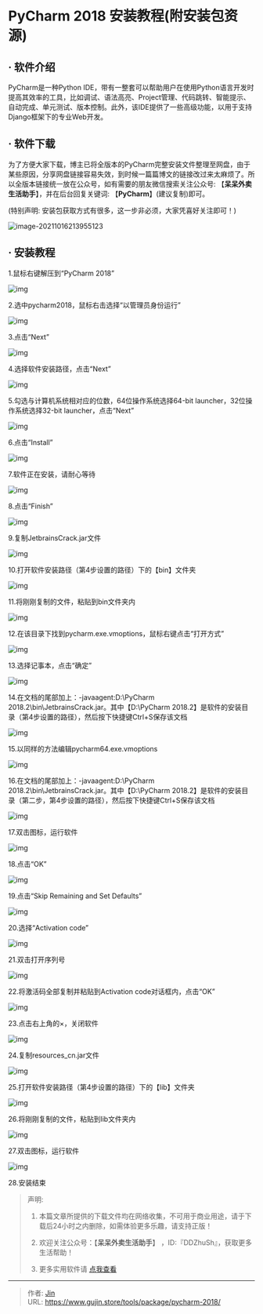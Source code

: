 # PyCharm 2018 安装教程(附安装包资源)


## · 软件介绍
PyCharm是一种Python IDE，带有一整套可以帮助用户在使用Python语言开发时提高其效率的工具，比如调试、语法高亮、Project管理、代码跳转、智能提示、自动完成、单元测试、版本控制。此外，该IDE提供了一些高级功能，以用于支持Django框架下的专业Web开发。

## · 软件下载
为了方便大家下载，博主已将全版本的PyCharm完整安装文件整理至网盘，由于某些原因，分享网盘链接容易失效，到时候一篇篇博文的链接改过来太麻烦了。所以全版本链接统一放在公众号，如有需要的朋友微信搜索关注公众号: 【**呆呆外卖生活助手**】，并在后台回复关键词: 【**PyCharm**】(建议复制)即可。

(特别声明: 安装包获取方式有很多，这一步非必须，大家凭喜好关注即可！)

![image-20211016213955123](https://img.gujin.store/img/image-20211016213955123.png)

## · 安装教程

1.鼠标右键解压到“PyCharm 2018”

![img](https://img.gujin.store/img/v2-d11b514ed4d129bbce8300416030285f_720w.png)

2.选中pycharm2018，鼠标右击选择“以管理员身份运行”

![img](https://img.gujin.store/img/v2-923515b80f179a1ca230cb2522d743e3_720w.png)

3.点击“Next”

![img](https://img.gujin.store/img/v2-8ce43e0fea3f75826a72d8e796861e87_720w.png)

4.选择软件安装路径，点击“Next”

![img](https://img.gujin.store/img/v2-803befd2aa7acd5101d65c8b39938c37_720w.png)

5.勾选与计算机系统相对应的位数，64位操作系统选择64-bit launcher，32位操作系统选择32-bit launcher，点击“Next”

![img](https://img.gujin.store/img/v2-d01fe0708d540a257325890ddff18717_720w.png)

6.点击“Install”

![img](https://img.gujin.store/img/v2-46d2c14e8a9e7ef51b0959a0da316d94_720w.png)



7.软件正在安装，请耐心等待

![img](https://img.gujin.store/img/v2-1386449232d645135c26e65774b01243_720w.png)

8.点击“Finish”

![img](https://img.gujin.store/img/v2-bff684acad728a9b144d670b0044c75c_720w.png)

9.复制JetbrainsCrack.jar文件

![img](https://img.gujin.store/img/v2-0ecb0bc9261786cb5e5f79284ff82f72_720w.png)

10.打开软件安装路径（第4步设置的路径）下的【bin】文件夹

![img](https://img.gujin.store/img/v2-0c38d5ed8a9cc3e57cd2ddd671b82c23_720w.png)

11.将刚刚复制的文件，粘贴到bin文件夹内

![img](https://img.gujin.store/img/v2-a942f3a436902babadc1d32b5ce627e5_720w.png)

12.在该目录下找到pycharm.exe.vmoptions，鼠标右键点击“打开方式”

![img](https://img.gujin.store/img/v2-4ba551642cb2757265c799a9bc2fd7a8_720w.png)

13.选择记事本，点击“确定”

![img](https://img.gujin.store/img/v2-f1544fe2edeec205043d4ab3d559e10a_720w.png)

14.在文档的尾部加上：-javaagent:D:\PyCharm 2018.2\bin\JetbrainsCrack.jar。其中【D:\PyCharm 2018.2】是软件的安装目录（第4步设置的路径），然后按下快捷键Ctrl+S保存该文档

![img](https://img.gujin.store/img/v2-fb84f508914a78d19d900de2ecdae373_720w.png)

15.以同样的方法编辑pycharm64.exe.vmoptions

![img](https://img.gujin.store/img/v2-47fb7246892209f7ebc680b5dcfcf99b_720w.png)

16.在文档的尾部加上：-javaagent:D:\PyCharm 2018.2\bin\JetbrainsCrack.jar。其中【D:\PyCharm 2018.2】是软件的安装目录（第二步，第4步设置的路径），然后按下快捷键Ctrl+S保存该文档

![img](https://img.gujin.store/img/v2-cfbb1e50486311973716a99c97c68286_720w.png)

17.双击图标，运行软件

![img](https://img.gujin.store/img/v2-9442dc67cc6456b71ccb237ca334f999_720w.png)

18.点击“OK”

![img](https://img.gujin.store/img/v2-ee8fefbee9a8ff43eb5baf79780df3b2_720w.png)

19.点击“Skip Remaining and Set Defaults”

![img](https://img.gujin.store/img/v2-e193759e2f7e9b4a44eef336a3287d8c_720w.png)

20.选择“Activation code”

![img](https://img.gujin.store/img/v2-1a82df7df264b7d8ec088683587c8cce_720w.png)

21.双击打开序列号

![img](https://img.gujin.store/img/v2-86cf3945fdbaf4be9e7f20e1562b9562_720w.png)

22.将激活码全部复制并粘贴到Activation code对话框内，点击“OK”

![img](https://img.gujin.store/img/v2-35374bb1520465b365c7276ea2007b6e_720w.png)

23.点击右上角的×，关闭软件

![img](https://img.gujin.store/img/v2-c9d7c3b5f6a3ba5a2f02c8f4e3735eef_720w.png)

24.复制resources_cn.jar文件

![img](https://img.gujin.store/img/v2-9afed7f45af40c1d53dfb29618e71872_720w.png)

25.打开软件安装路径（第4步设置的路径）下的【lib】文件夹

![img](https://img.gujin.store/img/v2-e6ca09d490a799c81b76db556215f4b4_720w.png)

26.将刚刚复制的文件，粘贴到lib文件夹内

![img](https://img.gujin.store/img/v2-169acc205e1438a67ae4e50e46908024_720w.png)

27.双击图标，运行软件

![img](https://img.gujin.store/img/v2-73732e35c562bf2a5073125de2b8aa04_720w.png)

28.安装结束




> 声明: 
>
> 1. 本篇文章所提供的下载文件均在网络收集，不可用于商业用途，请于下载后24小时之内删除，如需体验更多乐趣，请支持正版！
>
> 2. 欢迎关注公众号：【**呆呆外卖生活助手**】 ，ID:『DDZhuSh』，获取更多生活帮助！
>
> 3. 更多实用软件请  [点我查看](/tools)

---

> 作者: [Jin](https://img.gujin.store/img/favicon.ico)  
> URL: https://www.gujin.store/tools/package/pycharm-2018/  

